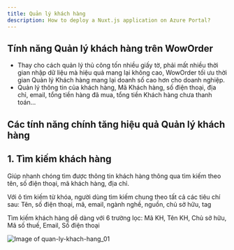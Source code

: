 ```yaml
---
title: Quản lý khách hàng
description: How to deploy a Nuxt.js application on Azure Portal?
---
```


## Tính năng Quản lý khách hàng trên WowOrder
- Thay cho cách quản lý thủ công tốn nhiều giấy tờ, phải mất nhiều thời gian nhập dữ liệu mà hiệu quả mang lại không cao, WowOrder tối ưu thời gian Quản lý Khách hàng mang lại doanh số cao hơn cho doanh nghiệp.
- Quản lý thông tin của khách hàng, Mã Khách hàng, số điện thoại, địa chỉ, email, tổng tiền hàng đã mua, tổng tiền Khách hàng chưa thanh toán...

## Các tính năng chính tăng hiệu quả Quản lý khách hàng
## 1. Tìm kiếm khách hàng
Giúp nhanh chóng tìm được thông tin khách hàng thông qua tìm kiếm theo tên, số điện thoại, mã khách hàng, địa chỉ.

Với ô tìm kiếm từ khóa, người dùng tìm kiếm chung theo tất cả các tiêu chí sau: Tên, số điện thoại, mã, email, ngành nghề, nguồn,  chủ sở hữu, tag

Tìm kiếm khách hàng dễ dàng với 6 trường lọc: Mã KH, Tên KH, Chủ sở hữu, Mã số thuế, Email, Số điện thoại

![Image of quan-ly-khach-hang_01](https://woworder.net/img/huong_dan/quan_ly_khach_hang/quanly_kh_01.jpg)

